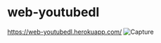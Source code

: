# web-youtubedl 


https://web-youtubedl.herokuapp.com/
![Capture](https://user-images.githubusercontent.com/103354373/178524339-379095f6-648d-401a-8b78-3c0b6185da22.PNG)
